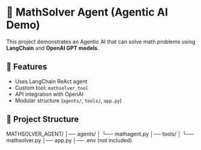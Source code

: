 # 🧮 MathSolver Agent (Agentic AI Demo)

This project demonstrates an Agentic AI that can solve math problems using **LangChain** and **OpenAI GPT models**.

## 🚀 Features
- Uses LangChain ReAct agent
- Custom tool: `mathsolver_tool`
- API integration with OpenAI
- Modular structure (`agents/`, `tools/`, `app.py`)

## 📂 Project Structure
MATHSOLVER_AGENT/
│── agents/
│ └── mathagent.py
│── tools/
│ └── mathsolver.py
│── app.py
│── .env (not included)
